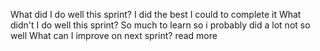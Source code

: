 What did I do well this sprint? I did the best I could to complete it
What didn't I do well this sprint? So much to learn so i probably did a lot not so well 
What can I improve on next sprint? read more